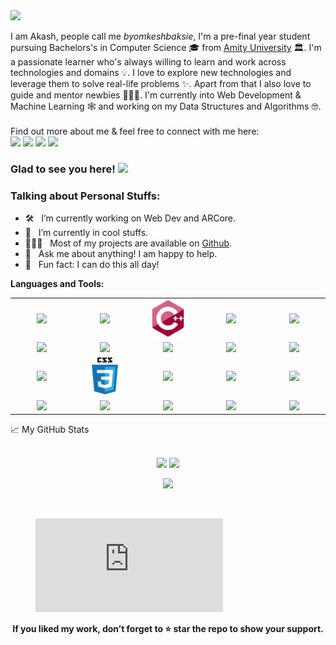 <img src="http://www.pramukhdigital.com/wp-content/uploads/2018/07/New-PNC-Animated-Banners.gif"/>

I am Akash, people call me <i>byomkeshbaksie</i>, I'm a pre-final year student pursuing Bachelors's in Computer Science 🎓 from [Amity University](https://www.amity.edu/lucknow/) 🏛. I'm a passionate learner who's always willing to learn and work across technologies and domains 💡. I love to explore new technologies and leverage them to solve real-life problems ✨. Apart from that I also love to guide and mentor newbies 👨🏻‍💻. I'm currently into Web Development & Machine Learning 🕸️ and working on my Data Structures and Algorithms 🤓. <br> <br>
Find out more about me & feel free to connect with me here: <br>
<a href="https://www.linkedin.com/in/skysingh/"><img src="https://img.icons8.com/fluent/48/000000/linkedin.png"/></a>
<a href="https://twitter.com/_AKAASH_SINGH"><img src="https://img.icons8.com/fluent/48/000000/twitter.png"/></a>
<a href="https://byomkeshbaksie.medium.com//)](https://byomkeshbaksie.medium.com//"><img src="https://img.icons8.com/ios-filled/50/000000/medium-monogram--v2.png"/></a>
<a href="mailto:akashpawan123321@gmail.com"><img src="https://img.icons8.com/color/48/000000/gmail-login.png"/></a>


### Glad to see you here! ![](https://visitor-badge.glitch.me/badge?page_id=byomkeshbaksie.byomkeshbaksie)


### Talking about Personal Stuffs:

- 🛠 &nbsp; I’m currently working on Web Dev and ARCore.
- 🚀 &nbsp; I’m currently in cool stuffs.
- 👨🏻‍💻 &nbsp; Most of my projects are available on [Github](https://github.com/byomkeshbaksie).
- 💬 &nbsp; Ask me about anything! I am happy to help.
- 👾 &nbsp; Fun fact: I can do this all day! 

**Languages and Tools:**  

<table width="100">
<tr>
    <td align='center' width="190">
        <img src="https://github.com/abranhe/programming-languages-logos/blob/master/src/javascript/javascript.svg" 
        width="60">
    </td>
    <td align='center' width="190">
        <img src="https://www.vectorlogo.zone/logos/tailwindcss/tailwindcss-ar21.svg">
    </td>
    <td align='center' width="190">
        <img src="https://github.com/devicons/devicon/blob/master/icons/cplusplus/cplusplus-original.svg" width="60">
    </td>
     <td align='center' width="190">
        <img src="https://github.com/detain/svg-logos/blob/master/svg/git.svg" width="60">
    </td>
    <td align='center' width="190">
        <img src="https://www.vectorlogo.zone/logos/reactjs/reactjs-ar21.svg">
    </td>
</tr>
<tr>
    <td align='center'>
        <img src="https://www.vectorlogo.zone/logos/getpostman/getpostman-icon.svg">
    </td>
    <td align='center'>
        <img src="https://www.vectorlogo.zone/logos/nodejs/nodejs-ar21.svg">
    </td>
    <td align='center'>
        <img src="https://www.vectorlogo.zone/logos/expressjs/expressjs-ar21.svg">
    </td>
    <td align='center'>
        <img src="https://www.vectorlogo.zone/logos/mongodb/mongodb-ar21.svg">
    </td>
    <td align='center'>
        <img src="https://www.vectorlogo.zone/logos/firebase/firebase-ar21.svg">
    </td>
</tr>
<tr>
    <td align='center'>
        <img src="https://www.vectorlogo.zone/logos/w3_html5/w3_html5-ar21.svg">
    </td>
    <td align='center'>
        <img src="https://raw.githubusercontent.com/devicons/devicon/0d6c64dbbf311879f7d563bfc3ccf559f9ed111c/icons/css3/css3-original-wordmark.svg" width="60">
    </td>
    <td align='center'>
        <img src="https://www.vectorlogo.zone/logos/heroku/heroku-ar21.svg">
    </td>
    <td align='center'>
        <img src="https://github.com/bestofjs/bestofjs-webui/blob/master/public/logos/vscode.svg" width="60">
    </td>
    <td align='center'>
        <img src="https://www.vectorlogo.zone/logos/python/python-horizontal.svg">
    </td>
</tr>
<tr>
    <td align='center'>
        <img src="https://www.vectorlogo.zone/logos/github/github-ar21.svg">
    </td>
    <td align='center'>
        <img src="https://www.vectorlogo.zone/logos/getbootstrap/getbootstrap-icon.svg" width="60">
    </td>
    <td align='center'>
        <img src="https://www.vectorlogo.zone/logos/mysql/mysql-official.svg">
    </td>
    <td align='center'>
        <img src="https://www.vectorlogo.zone/logos/kotlinlang/kotlinlang-icon.svg" width="60">
    </td>
    <td align='center'>
        <img src="https://www.vectorlogo.zone/logos/jupyter/jupyter-ar21.svg">
    </td>
</tr>
</table>

<summary>📈 My GitHub Stats</summary>
<br>

<p align="center">
<img src="https://github-readme-stats.vercel.app/api?username=byomkeshbaksie&count_private=true&show_icons=true&include_all_commits=true&">
<img src="https://github-readme-stats.vercel.app/api/top-langs/?username=byomkeshbaksie&hide=&layout=compact&langs_count=10&">
</p>
<p align="center"><img src="https://github-readme-streak-stats.herokuapp.com/?user=byomkeshbaksie"></p>
<br>
<figure><embed src="https://wakatime.com/share/@4e561f6a-44a1-492f-8b79-1a4300a4f5e6/70999eb5-762d-4baf-a189-dd83251cff6f.svg"></embed></figure>


<p align="center"><b>If you liked my work, don’t forget to ⭐ star the repo to show your support.</b></p>
<!-- <img align="center" height="350" width="350" alt="" src="https://www.freecodecamp.org/news/content/images/size/w2000/2019/07/goku-learning-react-2.png" /> -->
